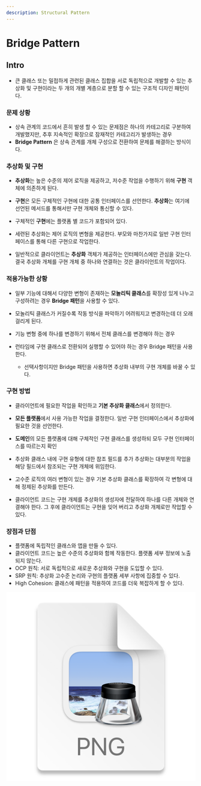 ```yaml
---
description: Structural Pattern
---
```


# Bridge Pattern

## Intro

- 큰 클래스 또는 밀접하게 관련된 클래스 집합을 서로 독립적으로 개발할 수 있는 추상화 및 구현이라는 두 개의 개별 계층으로 분할 할 수 있는 구조적 디자인 패턴이다.

### 문제 상황

- 상속 관계의 코드에서 흔히 발생 할 수 있는 문제점은 하나의 카테고리로 구분하여 개발했지만, 추후 지속적인 확장으로 잠재적인 카테고리가 발생하는 경우
- **Bridge Pattern** 은 상속 관계를 개체 구성으로 전환하여 문제를 해결하는 방식이다.

### **추상화** 및 **구현**

- **추상화**는 높은 수준의 제어 로직을 제공하고, 저수준 작업을 수행하기 위해 **구현** 객체에 의존하게 된다.
  
- **구현**은 모든 구체적인 구현에 대한 공통 인터페이스를 선언한다.
  **추상화**는 여기에 선언된 메서드를 통해서만 구현 개체와 통신할 수 있다.

- 구체적인 **구현**에는 플랫폼 별 코드가 포함되어 있다.
  
- 세련된 추상화는 제어 로직의 변형을 제공한다.
   부모와 마찬가지로 일반 구현 인터페이스를 통해 다른 구현으로 작업한다.
  
- 일반적으로 클라이언트는 **추상화** 객체가 제공하는 인터페이스에만 관심을 갖는다.
   결국 추상화 개체를 구현 개체 중 하나와 연결하는 것은 클라이언트의 작업이다.

### 적용가능한 상황

- 일부 기능에 대해서 다양한 변형이 존재하는 **모놀리틱 클래스**를 
  확장성 있게 나누고 구성하려는 경우 **Bridge 패턴**을 사용할 수 있다.
  
- 모놀리틱 클래스가 커질수록 작동 방식을 파악하기 어려워지고 변경하는데 더 오래 걸리게 된다.
- 기능 변형 중에 하나를 변경하기 위해서 전체 클래스를 변경해야 하는 경우

- 런타임에 구현 클래스로 전환되어 실행할 수 있어야 하는 경우 Bridge 패턴을 사용한다.
	- 선택사항이지만 Bridge 패턴을 사용하면 추상화 내부의 구현 개체를 바꿀 수 있다.
	

### 구현 방법

- 클라이언트에 필요한 작업을 확인하고 **기본 추상화 클래스**에서 정의한다.
  
- **모든 플랫폼**에서 사용 가능한 작업을 결정한다.
   일반 구현 인터페이스에서 추상화에 필요한 것을 선언한다.
  
- **도메인**의 모든 플랫폼에 대해 구체적인 구현 클래스를 생성하되 모두 구현 인터페이스를 따르는지 확인
  
- 추상화 클래스 내에 구현 유형에 대한 참조 필드를 추가
   추상화는 대부분의 작업을 해당 필드에서 참조되는 구현 개체에 위임한다.
  
- 고수준 로직의 여러 변형이 있는 경우 기본 추상화 클래스를 확장하여 각 변형에 대해 정제된 추상화를 만든다.
  
- 클라이언트 코드는 구현 개체를 추상화의 생성자에 전달하여 하나를 다른 개체와 연결해야 한다.
   그 후에 클라이언트는 구현을 잊어 버리고 추상화 개체로만 작업할 수 있다.

### 장점과 단점

- 플랫폼에 독립적인 클래스와 앱을 만들 수 있다.
- 클라이언트 코드는 높은 수준의 추상화와 함께 작동한다.
  플랫폼 세부 정보에 노출되지 않는다.
- OCP 원칙: 서로 독립적으로 새로운 추상화와 구현을 도입할 수 있다.
- SRP 원칙: 추상화 고수준 논리와 구현의 플랫폼 세부 사항에 집중할 수 있다.
- High Cohesion: 클래스에 패턴을 적용하여 코드를 더욱 복잡하게 할 수 있다.


![img.png](/design/contents/img/tv_bridge.png)
